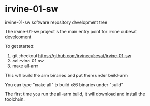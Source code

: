 # irvine-01-sw
irvine-01-sw software repository development tree

The irvine-01-sw project is the main entry point for irvine cubesat development

To get started:

1. git checkout https://github.com/irvinecubesat/irvine-01-sw
2. cd irvine-01-sw
3. make all-arm

This will build the arm binaries and put them under build-arm

You can type "make all" to build x86 binaries under "build"

The first time you run the all-arm build, it will download and install the
toolchain.
